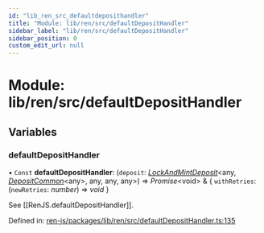 ```yaml
---
id: "lib_ren_src_defaultdeposithandler"
title: "Module: lib/ren/src/defaultDepositHandler"
sidebar_label: "lib/ren/src/defaultDepositHandler"
sidebar_position: 0
custom_edit_url: null
---
```


# Module: lib/ren/src/defaultDepositHandler

## Variables

### defaultDepositHandler

• `Const` **defaultDepositHandler**: (`deposit`: [*LockAndMintDeposit*](../classes/lib_ren_src_lockandmint.lockandmintdeposit.md)<any, [*DepositCommon*](lib_interfaces_build_main_chain.md#depositcommon)<any\>, any, any, any\>) => *Promise*<void\> & { `withRetries`: (`newRetries`: *number*) => *void*  }

See [[RenJS.defaultDepositHandler]].

Defined in: [ren-js/packages/lib/ren/src/defaultDepositHandler.ts:135](https://github.com/renproject/ren-js/blob/c6712eb8/packages/lib/ren/src/defaultDepositHandler.ts#L135)
